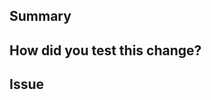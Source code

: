 <!--
  Thanks for submitting a pull request!
  We appreciate you spending the time to work on these changes.
  Please provide enough information so that others can review your pull request.

  Before submitting a pull request, please make sure the following is done:

  1. Fork [the repository](https://github.com/lacework/go-sdk) and create your branch from `main`
  2. Run `make prepare` in the repository root
  3. If you've fixed a bug or added code that should be tested, add tests!
  4. Ensure the test suite passes (`make test`)
  5. Format your code (`make fmt`)
  6. Make sure your code lints (`make lint`)
  7. If you are updating the Lacework CLI, make sure it compiles (`make build-cli-cross-platform`)
  8. Follow the commit message standard (`type(scope): subject`) documented in [DEVELOPER_GUIDELINES.md](https://github.com/lacework/go-sdk/blob/main/DEVELOPER_GUIDELINES.md#commit-message-standard)
  9. If you haven't already, configure signed commits by [telling git about your signing key](https://docs.github.com/en/github/authenticating-to-github/managing-commit-signature-verification/telling-git-about-your-signing-key) and [signing commits](https://docs.github.com/en/authentication/managing-commit-signature-verification/signing-commits)

  Learn more about contributing: https://github.com/lacework/go-sdk/blob/main/CONTRIBUTING.md
-->

## Summary

<!--
 Explain the **motivation** for making this change. What existing problem does the pull request solve?
-->

## How did you test this change?

<!--
  How exactly did you verify that your PR solves the issue you wanted to solve?
  Include any other relevant information such as how to use the new fuctionality, screenshots, etc.
-->

## Issue

<!--
  Include the link to a Jira/Github issue
-->
